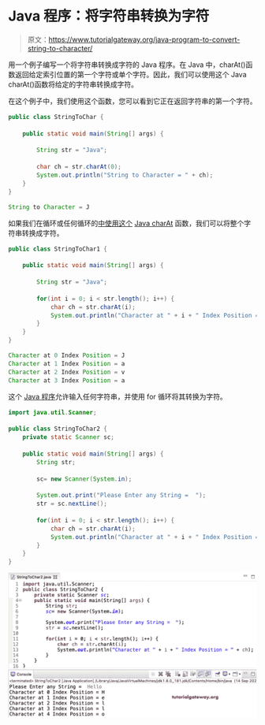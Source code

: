 # Java 程序：将字符串转换为字符

> 原文：<https://www.tutorialgateway.org/java-program-to-convert-string-to-character/>

用一个例子编写一个将字符串转换成字符的 Java 程序。在 Java 中，charAt()函数返回给定索引位置的第一个字符或单个字符。因此，我们可以使用这个 Java charAt()函数将给定的字符串转换成字符。

在这个例子中，我们使用这个函数，您可以看到它正在返回字符串的第一个字符。

```java
public class StringToChar {

	public static void main(String[] args) {

		String str = "Java";

		char ch = str.charAt(0);
		System.out.println("String to Character = " + ch);
	}
}
```

```java
String to Character = J
```

如果我们在循环或任何循环的[中使用这个](https://www.tutorialgateway.org/java-for-loop/) [Java charAt](https://www.tutorialgateway.org/java-charat-method/) 函数，我们可以将整个字符串转换成字符。

```java
public class StringToChar1 {

	public static void main(String[] args) {

		String str = "Java";

		for(int i = 0; i < str.length(); i++) {
			char ch = str.charAt(i);
			System.out.println("Character at " + i + " Index Position = " + ch);
		}
	}
}
```

```java
Character at 0 Index Position = J
Character at 1 Index Position = a
Character at 2 Index Position = v
Character at 3 Index Position = a
```

这个 [Java 程序](https://www.tutorialgateway.org/learn-java-programs/)允许输入任何字符串，并使用 for 循环将其转换为字符。

```java
import java.util.Scanner;

public class StringToChar2 {
	private static Scanner sc;

	public static void main(String[] args) {
		String str;

		sc= new Scanner(System.in);

		System.out.print("Please Enter any String =  ");
		str = sc.nextLine();

		for(int i = 0; i < str.length(); i++) {
			char ch = str.charAt(i);
			System.out.println("Character at " + i + " Index Position = " + ch);
		}
	}
}
```

![Java Program to Convert String to Character 1](img/c343e12a2df83f708cf91ed915585ce6.png)